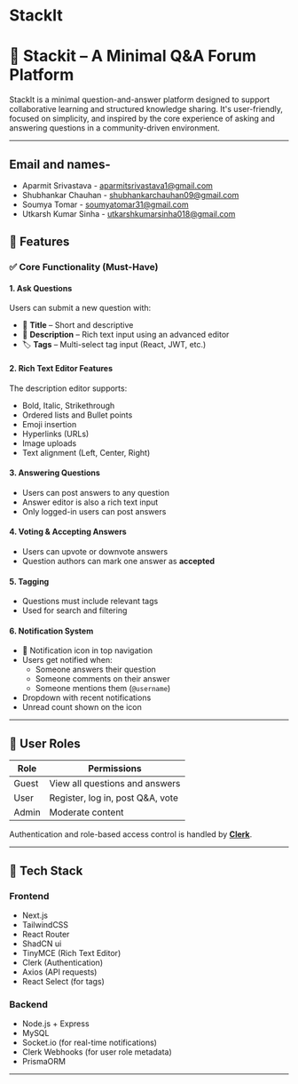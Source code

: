 # StackIt

# 🧠 Stackit – A Minimal Q&A Forum Platform

StackIt is a minimal question-and-answer platform designed to support collaborative learning and structured knowledge sharing. It's user-friendly, focused on simplicity, and inspired by the core experience of asking and answering questions in a community-driven environment.

---

## Email and names- 
- Aparmit Srivastava - aparmitsrivastava1@gmail.com
- Shubhankar Chauhan - shubhankarchauhan09@gmail.com
- Soumya Tomar - soumyatomar31@gmail.com
- Utkarsh Kumar Sinha - utkarshkumarsinha018@gmail.com

## 🚀 Features

### ✅ Core Functionality (Must-Have)

#### 1. Ask Questions
Users can submit a new question with:
- 📝 **Title** – Short and descriptive
- 🧾 **Description** – Rich text input using an advanced editor
- 🏷️ **Tags** – Multi-select tag input (React, JWT, etc.)

#### 2. Rich Text Editor Features
The description editor supports:
- Bold, Italic, Strikethrough
- Ordered lists and Bullet points
- Emoji insertion
- Hyperlinks (URLs)
- Image uploads
- Text alignment (Left, Center, Right)

#### 3. Answering Questions
- Users can post answers to any question
- Answer editor is also a rich text input
- Only logged-in users can post answers

#### 4. Voting & Accepting Answers
- Users can upvote or downvote answers
- Question authors can mark one answer as **accepted**

#### 5. Tagging
- Questions must include relevant tags
- Used for search and filtering

#### 6. Notification System
- 🔔 Notification icon in top navigation
- Users get notified when:
  - Someone answers their question
  - Someone comments on their answer
  - Someone mentions them (`@username`)
- Dropdown with recent notifications
- Unread count shown on the icon

---

## 👤 User Roles

| Role   | Permissions |
|--------|-------------|
| Guest  | View all questions and answers |
| User   | Register, log in, post Q&A, vote |
| Admin  | Moderate content |

Authentication and role-based access control is handled by **[Clerk](https://clerk.com)**.

---

## 🧱 Tech Stack

### Frontend
- Next.js
- TailwindCSS
- React Router
- ShadCN ui
- TinyMCE (Rich Text Editor)
- Clerk (Authentication)
- Axios (API requests)
- React Select (for tags)

### Backend
- Node.js + Express
- MySQL
- Socket.io (for real-time notifications)
- Clerk Webhooks (for user role metadata)
- PrismaORM

---



